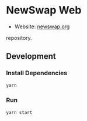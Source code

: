 # NewSwap Web

- Website: [newswap.org](https://newswap.org/)

repository.

## Development

### Install Dependencies

```bash
yarn
```

### Run

```bash
yarn start
```